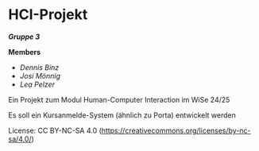 # HCI-Projekt
***Gruppe 3***


**Members**
- *Dennis Binz*
- *Josi Mönnig*
- *Lea Pelzer*


Ein Projekt zum Modul Human-Computer Interaction im WiSe 24/25

Es soll ein Kursanmelde-System (ähnlich zu Porta) entwickelt werden


License: CC BY-NC-SA 4.0 
(https://creativecommons.org/licenses/by-nc-sa/4.0/)
